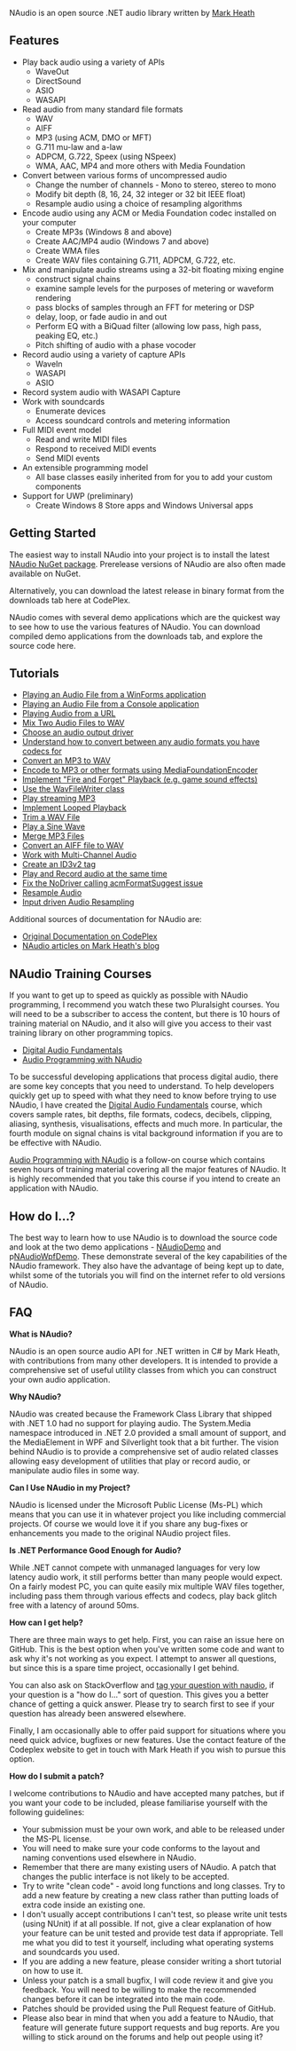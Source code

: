 NAudio is an open source .NET audio library written by [Mark Heath](https://markheath.net)

## Features

* Play back audio using a variety of APIs
    * WaveOut
    * DirectSound
    * ASIO
    * WASAPI
* Read audio from many standard file formats 
    * WAV
    * AIFF
    * MP3 (using ACM, DMO or MFT)
    * G.711 mu-law and a-law
    * ADPCM, G.722, Speex (using NSpeex)
    * WMA, AAC, MP4 and more others with Media Foundation
* Convert between various forms of uncompressed audio
    * Change the number of channels - Mono to stereo, stereo to mono
    * Modify bit depth (8, 16, 24, 32 integer or 32 bit IEEE float)
    * Resample audio using a choice of resampling algorithms
* Encode audio using any ACM or Media Foundation codec installed on your computer
    * Create MP3s (Windows 8 and above)
    * Create AAC/MP4 audio (Windows 7 and above)
    * Create WMA files
    * Create WAV files containing G.711, ADPCM, G.722, etc.
* Mix and manipulate audio streams using a 32-bit floating mixing engine
    * construct signal chains 
    * examine sample levels for the purposes of metering or waveform rendering
    * pass blocks of samples through an FFT for metering or DSP
    * delay, loop, or fade audio in and out
    * Perform EQ with a BiQuad filter (allowing low pass, high pass, peaking EQ, etc.)
    * Pitch shifting of audio with a phase vocoder
* Record audio using a variety of capture APIs
    * WaveIn
    * WASAPI
    * ASIO
* Record system audio with WASAPI Capture
* Work with soundcards
    * Enumerate devices
    * Access soundcard controls and metering information
* Full MIDI event model
    * Read and write MIDI files
    * Respond to received MIDI events
    * Send MIDI events
* An extensible programming model
    * All base classes easily inherited from for you to add your custom components
* Support for UWP (preliminary)
    * Create Windows 8 Store apps and Windows Universal apps

## Getting Started

The easiest way to install NAudio into your project is to install the latest [NAudio NuGet package](https://www.nuget.org/packages/NAudio/). Prerelease versions of NAudio are also often made available on NuGet.

Alternatively, you can download the latest release in binary format from the downloads tab here at CodePlex.

NAudio comes with several demo applications which are the quickest way to see how to use the various features of NAudio. You can download compiled demo applications from the downloads tab, and explore the source code here.

## Tutorials

 - [Playing an Audio File from a WinForms application](Docs/PlayAudioFileWinForms.md)
 - [Playing an Audio File from a Console application](Docs/PlayAudioFileConsoleApp.md)
 - [Playing Audio from a URL](Docs/PlayAudioFromUrl.md)
 - [Mix Two Audio Files to WAV](Docs/MixTwoAudioFilesToWav.md)
 - [Choose an audio output driver](http://mark-dot-net.blogspot.com/2011/05/naudio-audio-output-devices.html)
 - [Understand how to convert between any audio formats you have codecs for](http://www.codeproject.com/Articles/501521/How-to-convert-between-most-audio-formats-in-NET)
 - [Convert an MP3 to WAV](http://naudio.codeplex.com/wikipage?title=Convert%20a%20MP3%20to%20WAV)
 - [Encode to MP3 or other formats using MediaFoundationEncoder](http://markheath.net/post/naudio-mediafoundationencoder)
 - [Implement "Fire and Forget" Playback (e.g. game sound effects)](http://mark-dot-net.blogspot.co.uk/2014/02/fire-and-forget-audio-playback-with.html)
 - [Use the WavFileWriter class](http://mark-dot-net.blogspot.com/2011/04/how-to-use-wavefilewriter.html)
 - [Play streaming MP3](http://mark-dot-net.blogspot.com/2011/05/how-to-play-back-streaming-mp3-using.html)
 - [Implement Looped Playback](http://mark-dot-net.blogspot.com/2009/10/looped-playback-in-net-with-naudio.html)
 - [Trim a WAV File](http://mark-dot-net.blogspot.com/2009/09/trimming-wav-file-using-naudio.html)
 - [Play a Sine Wave](http://mark-dot-net.blogspot.com/2009/10/playback-of-sine-wave-in-naudio.html)
 - [Merge MP3 Files](http://mark-dot-net.blogspot.com/2010/11/merging-mp3-files-with-naudio-in-c-and.html)
 - [Convert an AIFF file to WAV](http://mark-dot-net.blogspot.com/2011/05/how-to-convert-aiff-files-to-wav-using.html)
 - [Work with Multi-Channel Audio](http://mark-dot-net.blogspot.com/2012/01/handling-multi-channel-audio-in-naudio.html)
 - [Create an ID3v2 tag](http://naudio.codeplex.com/wikipage?title=Create%20an%20ID3v2%20Tag)
 - [Play and Record audio at the same time](http://mark-dot-net.blogspot.co.uk/2014/03/how-to-record-and-play-audio-at-same.html)
 - [Fix the NoDriver calling acmFormatSuggest issue](http://mark-dot-net.blogspot.co.uk/2014/04/nodriver-calling-acmformatsuggest.html)
 - [Resample Audio](http://mark-dot-net.blogspot.co.uk/2014/05/how-to-resample-audio-with-naudio.html)
 - [Input driven Audio Resampling](http://markheath.net/post/input-driven-resampling-with-naudio-using-acm)


Additional sources of documentation for NAudio are:
 - [Original Documentation on CodePlex](http://naudio.codeplex.com/documentation)
 - [NAudio articles on Mark Heath's blog](http://markheath.net/category/naudio)

## NAudio Training Courses

If you want to get up to speed as quickly as possible with NAudio programming, I recommend you watch these two Pluralsight courses. You will need to be a subscriber to access the content, but there is 10 hours of training material on NAudio, and it also will give you access to their vast training library on other programming topics.

- [Digital Audio Fundamentals](http://pluralsight.com/training/Courses/TableOfContents/digital-audio-fundamentals)
- [Audio Programming with NAudio](http://pluralsight.com/training/Courses/TableOfContents/audio-programming-naudio)

To be successful developing applications that process digital audio, there are some key concepts that you need to understand. To help developers quickly get up to speed with what they need to know before trying to use NAudio, I have created the [Digital Audio Fundamentals](http://pluralsight.com/training/Courses/TableOfContents/digital-audio-fundamentals) course, which covers sample rates, bit depths, file formats, codecs, decibels, clipping, aliasing, synthesis, visualisations, effects and much more. In particular, the fourth module on signal chains is vital background information if you are to be effective with NAudio. 

[Audio Programming with NAudio](http://pluralsight.com/training/Courses/TableOfContents/audio-programming-naudio) is a follow-on course which contains seven hours of training material covering all the major features of NAudio. It is highly recommended that you take this course if you intend to create an application with NAudio.

## How do I...?

The best way to learn how to use NAudio is to download the source code and look at the two demo applications - [NAudioDemo](https://github.com/naudio/NAudio/tree/master/NAudioDemo) and p[NAudioWpfDemo](https://github.com/naudio/NAudio/tree/master/NAudioWpfDemo). These demonstrate several of the key capabilities of the NAudio framework. They also have the advantage of being kept up to date, whilst some of the tutorials you will find on the internet refer to old versions of NAudio.

## FAQ

**What is NAudio?**

NAudio is an open source audio API for .NET written in C# by Mark Heath, with contributions from many other developers. It is intended to provide a comprehensive set of useful utility classes from which you can construct your own audio application.

**Why NAudio?**

NAudio was created because the Framework Class Library that shipped with .NET 1.0 had no support for playing audio. The System.Media namespace introduced in .NET 2.0 provided a small amount of support, and the MediaElement in WPF and Silverlight took that a bit further. The vision behind NAudio is to provide a comprehensive set of audio related classes allowing easy development of utilities that play or record audio, or manipulate audio files in some way.

**Can I Use NAudio in my Project?**

NAudio is licensed under the Microsoft Public License (Ms-PL) which means that you can use it in whatever project you like including commercial projects. Of course we would love it if you share any bug-fixes or enhancements you made to the original NAudio project files.

**Is .NET Performance Good Enough for Audio?**

While .NET cannot compete with unmanaged languages for very low latency audio work, it still performs better than many people would expect. On a fairly modest PC, you can quite easily mix multiple WAV files together, including pass them through various effects and codecs, play back glitch free with a latency of around 50ms.

**How can I get help?**

There are three main ways to get help. First, you can raise an issue here on GitHub. This is the best option when you've written some code and want to ask why it's not working as you expect. I attempt to answer all questions, but since this is a spare time project, occasionally I get behind. 

You can also ask on StackOverflow and [tag your question with naudio](http://stackoverflow.com/questions/tagged/naudio), if your question is a "how do I..." sort of question. This gives you a better chance of getting a quick answer. Please try to search first to see if your question has already been answered elsewhere.

Finally, I am occasionally able to offer paid support for situations where you need quick advice, bugfixes or new features. Use the contact feature of the Codeplex website to get in touch with Mark Heath if you wish to pursue this option.

**How do I submit a patch?**

I welcome contributions to NAudio and have accepted many patches, but if you want your code to be included, please familiarise yourself with the following guidelines:

 - Your submission must be your own work, and able to be released under the MS-PL license.
 - You will need to make sure your code conforms to the layout and naming conventions used elsewhere in NAudio.
 - Remember that there are many existing users of NAudio. A patch that changes the public interface is not likely to be accepted.
 - Try to write "clean code" - avoid long functions and long classes. Try to add a new feature by creating a new class rather than putting loads of extra code inside an existing one.
 - I don't usually accept contributions I can't test, so please write unit tests (using NUnit) if at all possible. If not, give a clear explanation of how your feature can be unit tested and provide test data if appropriate. Tell me what you did to test it yourself, including what operating systems and soundcards you used.
 - If you are adding a new feature, please consider writing a short tutorial on how to use it.
 - Unless your patch is a small bugfix, I will code review it and give you feedback. You will need to be willing to make the recommended changes before it can be integrated into the main code.
 - Patches should be provided using the Pull Request feature of GitHub.
 - Please also bear in mind that when you add a feature to NAudio, that feature will generate future support requests and bug reports. Are you willing to stick around on the forums and help out people using it?
